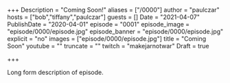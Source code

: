 +++
Description = "Coming Soon!"
aliases = ["/0000"]
author = "paulczar"
hosts = ["bob","tiffany","paulczar"]
guests = []
Date = "2021-04-07"
PublishDate = "2020-04-01"
episode = "0001"
episode_image = "episode/0000/episode.jpg"
episode_banner = "episode/0000/episode.jpg"
explicit = "no"
images = ["episode/0000/episode.jpg"]
title = "Coming Soon"
youtube = ""
truncate = ""
twitch = "makejarnotwar"
Draft = true

+++

Long form description of episode.